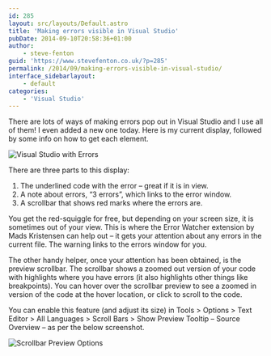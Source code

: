 ```yaml
---
id: 285
layout: src/layouts/Default.astro
title: 'Making errors visible in Visual Studio'
pubDate: 2014-09-10T20:58:36+01:00
author:
    - steve-fenton
guid: 'https://www.stevefenton.co.uk/?p=285'
permalink: /2014/09/making-errors-visible-in-visual-studio/
interface_sidebarlayout:
    - default
categories:
    - 'Visual Studio'
---
```


There are lots of ways of making errors pop out in Visual Studio and I use all of them! I even added a new one today. Here is my current display, followed by some info on how to get each element.

![Visual Studio with Errors](https://www.stevefenton.co.uk/wp-content/uploads/2015/07/visual-studio-with-errors.png)

There are three parts to this display:

1. The underlined code with the error – great if it is in view.
2. A note about errors, “3 errors”, which links to the error window.
3. A scrollbar that shows red marks where the errors are.

You get the red-squiggle for free, but depending on your screen size, it is sometimes out of your view. This is where the Error Watcher extension by Mads Kristensen can help out – it gets your attention about any errors in the current file. The warning links to the errors window for you.

The other handy helper, once your attention has been obtained, is the preview scrollbar. The scrollbar shows a zoomed out version of your code with highlights where you have errors (it also highlights other things like breakpoints). You can hover over the scrollbar preview to see a zoomed in version of the code at the hover location, or click to scroll to the code.

You can enable this feature (and adjust its size) in Tools &gt; Options &gt; Text Editor &gt; All Languages &gt; Scroll Bars &gt; Show Preview Tooltip – Source Overview – as per the below screenshot.

![Scrollbar Preview Options](https://www.stevefenton.co.uk/wp-content/uploads/2015/07/scrollbar-preview-options.png)